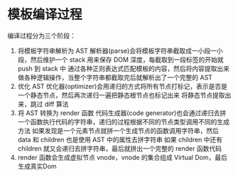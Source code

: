 # 模板编译过程

编译过程分为三个阶段：

1. 将模板字符串解析为 AST
解析器(parse)会将模板字符串截取成一小段一小段，然后维护一个 stack 用来保存 DOM 深度，每截取到一段标签的开始就 push 到 stack 中
通过各种正则表达式匹配模板的内容，然后将内容提取出来做各种逻辑操作，当整个字符串都截取完后就解析出了一个完整的 AST
2. 优化 AST
优化器(optimizer)会用递归的方式将所有节点打标记，表示是否是一个静态节点，然后再次递归一遍把静态根节点也标记出来
将静态节点提取出来，跳过 diff 算法
3. 将 AST 转换为 render 函数
代码生成器(code generator)也会通过递归去拼一个函数执行代码的字符串，递归的过程根据不同的节点类型调用不同的生成方法
如果发现是一个元素节点就拼一个生成节点的函数调用字符串，然后 data 和 children 也是使用 AST 中的属性去拼字符串
如果 children 中还有 children 就又会递归去拼字符串，最后就拼出一个完整的 render 函数代码
4. render 函数会生成虚拟节点 vnode，vnode 的集合组成 Virtual Dom，最后生成真实Dom

